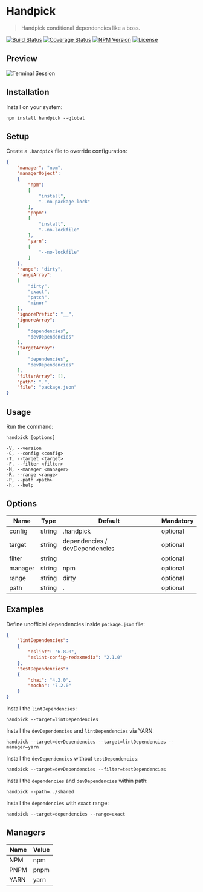 Handpick
========

> Handpick conditional dependencies like a boss.

[![Build Status](https://img.shields.io/travis/redaxmedia/handpick.svg)](https://travis-ci.org/redaxmedia/handpick)
[![Coverage Status](https://coveralls.io/repos/github/redaxmedia/handpick/badge.svg)](https://coveralls.io/github/redaxmedia/handpick)
[![NPM Version](https://img.shields.io/npm/v/handpick.svg)](https://npmjs.com/package/handpick)
[![License](https://img.shields.io/npm/l/handpick.svg)](https://npmjs.com/package/handpick)


Preview
-------

![Terminal Session](https://raw.githubusercontent.com/redaxmedia/handpick/master/.github/terminal-session.svg?sanitize=true)


Installation
------------

Install on your system:

```
npm install handpick --global
```


Setup
-----

Create a `.handpick` file to override configuration:

```json
{
	"manager": "npm",
	"managerObject":
	{
		"npm":
		[
			"install",
			"--no-package-lock"
		],
		"pnpm":
		[
			"install",
			"--no-lockfile"
		],
		"yarn":
		[
			"--no-lockfile"
		]
	},
	"range": "dirty",
	"rangeArray":
	[
		"dirty",
		"exact",
		"patch",
		"minor"
	],
	"ignorePrefix": "__",
	"ignoreArray":
	[
		"dependencies",
		"devDependencies"
	],
	"targetArray":
	[
		"dependencies",
		"devDependencies"
	],
	"filterArray": [],
	"path": ".",
	"file": "package.json"
}
```


Usage
-----

Run the command:

```
handpick [options]

-V, --version
-C, --config <config>
-T, --target <target>
-F, --filter <filter>
-M, --manager <manager>
-R, --range <range>
-P, --path <path>
-h, --help
```


Options
-------

| Name    | Type   | Default                        | Mandatory |
|---------|--------|--------------------------------|-----------|
| config  | string | .handpick                      | optional  |
| target  | string | dependencies / devDependencies | optional  |
| filter  | string |                                | optional  |
| manager | string | npm                            | optional  |
| range   | string | dirty                          | optional  |
| path    | string | .                              | optional  |


Examples
--------

Define unofficial dependencies inside `package.json` file:

```json
{
	"lintDependencies":
	{
		"eslint": "6.8.0",
		"eslint-config-redaxmedia": "2.1.0"
	},
	"testDependencies":
	{
		"chai": "4.2.0",
		"mocha": "7.2.0"
	}
}
```

Install the `lintDependencies`:

```
handpick --target=lintDependencies
```

Install the `devDependencies` and `lintDependencies` via YARN:

```
handpick --target=devDependencies --target=lintDependencies --manager=yarn
```

Install the `devDependencies` without `testDependencies`:

```
handpick --target=devDependencies --filter=testDependencies
```

Install the `dependencies` and `devDependencies` within path:

```
handpick --path=../shared
```

Install the `dependencies` with `exact` range:

```
handpick --target=dependencies --range=exact
```


Managers
--------

| Name | Value |
|------|-------|
| NPM  | npm   |
| PNPM | pnpm  |
| YARN | yarn  |
